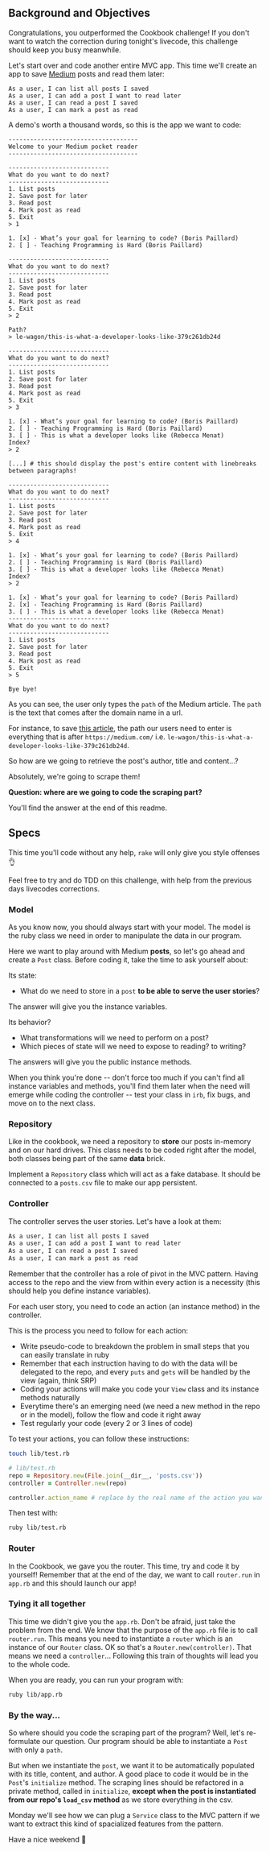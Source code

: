 ## Background and Objectives

Congratulations, you outperformed the Cookbook challenge! If you don't want to watch the correction during tonight's livecode, this challenge should keep you busy meanwhile.

Let's start over and code another entire MVC app. This time we'll create an app to save [Medium](https://medium.com) posts and read them later:

```
As a user, I can list all posts I saved
As a user, I can add a post I want to read later
As a user, I can read a post I saved
As a user, I can mark a post as read
```

A demo's worth a thousand words, so this is the app we want to code:

```
------------------------------------
Welcome to your Medium pocket reader
------------------------------------

----------------------------
What do you want to do next?
----------------------------
1. List posts
2. Save post for later
3. Read post
4. Mark post as read
5. Exit
> 1

1. [x] - What’s your goal for learning to code? (Boris Paillard)
2. [ ] - Teaching Programming is Hard (Boris Paillard)

----------------------------
What do you want to do next?
----------------------------
1. List posts
2. Save post for later
3. Read post
4. Mark post as read
5. Exit
> 2

Path?
> le-wagon/this-is-what-a-developer-looks-like-379c261db24d

----------------------------
What do you want to do next?
----------------------------
1. List posts
2. Save post for later
3. Read post
4. Mark post as read
5. Exit
> 3

1. [x] - What’s your goal for learning to code? (Boris Paillard)
2. [ ] - Teaching Programming is Hard (Boris Paillard)
3. [ ] - This is what a developer looks like (Rebecca Menat)
Index?
> 2

[...] # this should display the post's entire content with linebreaks between paragraphs!

----------------------------
What do you want to do next?
----------------------------
1. List posts
2. Save post for later
3. Read post
4. Mark post as read
5. Exit
> 4

1. [x] - What’s your goal for learning to code? (Boris Paillard)
2. [ ] - Teaching Programming is Hard (Boris Paillard)
3. [ ] - This is what a developer looks like (Rebecca Menat)
Index?
> 2

1. [x] - What’s your goal for learning to code? (Boris Paillard)
2. [x] - Teaching Programming is Hard (Boris Paillard)
3. [ ] - This is what a developer looks like (Rebecca Menat)
----------------------------
What do you want to do next?
----------------------------
1. List posts
2. Save post for later
3. Read post
4. Mark post as read
5. Exit
> 5

Bye bye!
```

As you can see, the user only types the `path` of the Medium article. The `path` is the text that comes after the domain name in a url.

For instance, to save [this article](https://medium.com/le-wagon/this-is-what-a-developer-looks-like-379c261db24d), the path our users need to enter is everything that is after `https://medium.com/` i.e. `le-wagon/this-is-what-a-developer-looks-like-379c261db24d`.

So how are we going to retrieve the post's author, title and content...?

Absolutely, we're going to scrape them!

**Question: where are we going to code the scraping part?**

You'll find the answer at the end of this readme.

## Specs

This time you'll code without any help, `rake` will only give you style offenses 👌

Feel free to try and do TDD on this challenge, with help from the previous days livecodes corrections.

### Model

As you know now, you should always start with your model. The model is the ruby class we need in order to manipulate the data in our program.

Here we want to play around with Medium **posts**, so let's go ahead and create a `Post` class. Before coding it, take the time to ask yourself about:

Its state:

- What do we need to store in a `post` **to be able to serve the user stories**?

The answer will give you the instance variables.

Its behavior?

- What transformations will we need to perform on a post?
- Which pieces of state will we need to expose to reading? to writing?

The answers will give you the public instance methods.

When you think you're done -- don't force too much if you can't find all instance variables and methods, you'll find them later when the need will emerge while coding the controller -- test your class in `irb`, fix bugs, and move on to the next class.

### Repository

Like in the cookbook, we need a repository to **store** our posts in-memory and on our hard drives. This class needs to be coded right after the model, both classes being part of the same **data** brick.

Implement a `Repository` class which will act as a fake database. It should be connected to a `posts.csv` file to make our app persistent.

### Controller

The controller serves the user stories. Let's have a look at them:


```bash
As a user, I can list all posts I saved
As a user, I can add a post I want to read later
As a user, I can read a post I saved
As a user, I can mark a post as read
```

Remember that the controller has a role of pivot in the MVC pattern. Having access to the repo and the view from within every action is a necessity (this should help you define instance variables).

For each user story, you need to code an action (an instance method) in the controller.

This is the process you need to follow for each action:

- Write pseudo-code to breakdown the problem in small steps that you can easily translate in ruby
- Remember that each instruction having to do with the data will be delegated to the repo, and every `puts` and `gets` will be handled by the view (again, think SRP)
- Coding your actions will make you code your `View` class and its instance methods naturally
- Everytime there's an emerging need (we need a new method in the repo or in the model), follow the flow and code it right away
- Test regularly your code (every 2 or 3 lines of code)

To test your actions, you can follow these instructions:

```bash
touch lib/test.rb
```

```ruby
# lib/test.rb
repo = Repository.new(File.join(__dir__, 'posts.csv'))
controller = Controller.new(repo)

controller.action_name # replace by the real name of the action you want to test
```

Then test with:

```bash
ruby lib/test.rb
```

### Router

In the Cookbook, we gave you the router. This time, try and code it by yourself! Remember that at the end of the day, we want to call `router.run` in `app.rb` and this should launch our app!

### Tying it all together

This time we didn't give you the `app.rb`. Don't be afraid, just take the problem from the end. We know that the purpose of the `app.rb` file is to call `router.run`.
This means you need to instantiate a `router` which is an instance of our `Router` class. OK so that's a `Router.new(controller)`. That means we need a `controller`... Following this train of thoughts will lead you to the whole code.

When you are ready, you can run your program with:

```bash
ruby lib/app.rb
```

### By the way...

So where should you code the scraping part of the program? Well, let's re-formulate our question. Our program should be able to instantiate a `Post` with only a `path`.

But when we instantiate the `post`, we want it to be automatically populated with its title, content, and author. A good place to code it would be in the `Post`'s `initialize` method. The scraping lines should be refactored in a private method, called in `initialize`, **except when the post is instantiated from our repo's `load_csv` method** as we store everything in the csv.

Monday we'll see how we can plug a `Service` class to the MVC pattern if we want to extract this kind of spacialized features from the pattern.

Have a nice weekend 💪
